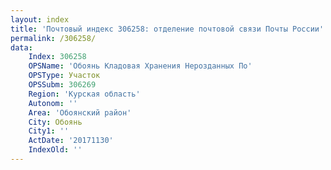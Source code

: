 ```yaml
---
layout: index
title: 'Почтовый индекс 306258: отделение почтовой связи Почты России'
permalink: /306258/
data:
    Index: 306258
    OPSName: 'Обоянь Кладовая Хранения Нерозданных По'
    OPSType: Участок
    OPSSubm: 306269
    Region: 'Курская область'
    Autonom: ''
    Area: 'Обоянский район'
    City: Обоянь
    City1: ''
    ActDate: '20171130'
    IndexOld: ''
---
```

